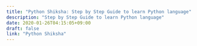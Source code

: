 ```yaml
---
title: "Python Shiksha: Step by Step Guide to learn Python language"
description: "Step by Step Guide to learn Python language"
date: 2020-01-26T04:15:05+09:00
draft: false
link: "Python Shiksha"
---
```



